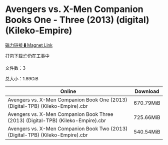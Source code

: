 # Avengers vs. X-Men Companion Books One - Three  (2013) (digital) (Kileko-Empire)

[磁力链接⬇Magnet Link](magnet:?xt=urn:btih:203abc9aef67c9df442fe0219186a116caf71c46&dn=Avengers%20vs.%20X-Men%20Companion%20Books%20One%20-%20Three%20%20%282013%29%20%28digital%29%20%28Kileko-Empire%29)

打包下载📦仍在工事中

文件数：3

总大小：1.89GiB

Online | Download
--- | ---
Avengers vs. X-Men Companion Book One (2013) (Digital-TPB) (Kileko-Empire).cbr | 670.79MiB
Avengers vs. X-Men Companion Book Three (2013) (Digital-TPB) (Kileko-Empire).cbr | 725.66MiB
Avengers vs. X-Men Companion Book Two (2013) (Digital-TPB) (Kileko-Empire).cbr | 540.54MiB